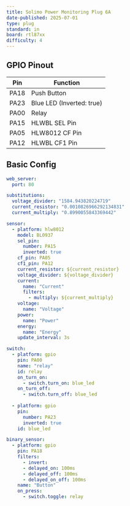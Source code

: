 ```yaml
---
title: Solimo Power Monitoring Plug 6A
date-published: 2025-07-01
type: plug
standard: in
board: rtl87xx
difficulty: 4
---
```



## GPIO Pinout

| Pin    | Function                   |
|--------|----------------------------|
| PA18   | Push Button                |
| PA23   | Blue LED (Inverted: true)  |
| PA00   | Relay                      |
| PA15   | HLWBL SEL Pin              |
| PA05   | HLW8012 CF Pin             |
| PA12   | HLWBL CF1 Pin              |

## Basic Config

```yaml
web_server:
  port: 80

substitutions:
  voltage_divider: "1584.943820224719"
  current_resistor: "0.0010826966292134831"
  current_multiply: "0.8990055843369442"

sensor:
  - platform: hlw8012
    model: BL0937
    sel_pin:
      number: PA15
      inverted: true
    cf_pin: PA05
    cf1_pin: PA12
    current_resistor: ${current_resistor}
    voltage_divider: ${voltage_divider}
    current:
      name: "Current"
      filters:
        - multiply: ${current_multiply}
    voltage:
      name: "Voltage"
    power:
      name: "Power"
    energy:
      name: "Energy"
    update_interval: 3s

switch:
  - platform: gpio
    pin: PA00
    name: "relay"
    id: relay
    on_turn_on:
      - switch.turn_on: blue_led
    on_turn_off: 
      - switch.turn_off: blue_led
       
  - platform: gpio
    pin:
      number: PA23
      inverted: true
    id: blue_led

binary_sensor:
  - platform: gpio
    pin: PA18
    filters:
      - invert:
      - delayed_on: 100ms
      - delayed_off: 100ms
      - delayed_on_off: 100ms
    name: "Button"
    on_press:
      - switch.toggle: relay

```

